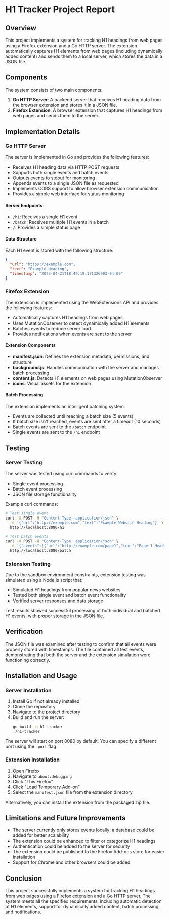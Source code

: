 # H1 Tracker Project Report

## Overview

This project implements a system for tracking H1 headings from web pages using a Firefox extension and a Go HTTP server. The extension automatically captures H1 elements from web pages (including dynamically added content) and sends them to a local server, which stores the data in a JSON file.

## Components

The system consists of two main components:

1. **Go HTTP Server**: A backend server that receives H1 heading data from the browser extension and stores it in a JSON file.
2. **Firefox Extension**: A browser extension that captures H1 headings from web pages and sends them to the server.

## Implementation Details

### Go HTTP Server

The server is implemented in Go and provides the following features:

- Receives H1 heading data via HTTP POST requests
- Supports both single events and batch events
- Outputs events to stdout for monitoring
- Appends events to a single JSON file as requested
- Implements CORS support to allow browser extension communication
- Provides a simple web interface for status monitoring

#### Server Endpoints

- `/h1`: Receives a single H1 event
- `/batch`: Receives multiple H1 events in a batch
- `/`: Provides a simple status page

#### Data Structure

Each H1 event is stored with the following structure:

```json
{
  "url": "https://example.com",
  "text": "Example Heading",
  "timestamp": "2025-04-21T18:49:19.171326903-04:00"
}
```

### Firefox Extension

The extension is implemented using the WebExtensions API and provides the following features:

- Automatically captures H1 headings from web pages
- Uses MutationObserver to detect dynamically added H1 elements
- Batches events to reduce server load
- Provides notifications when events are sent to the server

#### Extension Components

- **manifest.json**: Defines the extension metadata, permissions, and structure
- **background.js**: Handles communication with the server and manages batch processing
- **content.js**: Detects H1 elements on web pages using MutationObserver
- **icons**: Visual assets for the extension

#### Batch Processing

The extension implements an intelligent batching system:
- Events are collected until reaching a batch size (5 events)
- If batch size isn't reached, events are sent after a timeout (10 seconds)
- Batch events are sent to the `/batch` endpoint
- Single events are sent to the `/h1` endpoint

## Testing

### Server Testing

The server was tested using curl commands to verify:
- Single event processing
- Batch event processing
- JSON file storage functionality

Example curl commands:

```bash
# Test single event
curl -X POST -H "Content-Type: application/json" \
  -d '{"url":"http://example.com","text":"Example Website Heading"}' \
  http://localhost:8080/h1

# Test batch events
curl -X POST -H "Content-Type: application/json" \
  -d '{"events":[{"url":"http://example.com/page1","text":"Page 1 Heading"},{"url":"http://example.com/page2","text":"Page 2 Heading"}]}' \
  http://localhost:8080/batch
```

### Extension Testing

Due to the sandbox environment constraints, extension testing was simulated using a Node.js script that:
- Simulated H1 headings from popular news websites
- Tested both single event and batch event functionality
- Verified server responses and data storage

Test results showed successful processing of both individual and batched H1 events, with proper storage in the JSON file.

## Verification

The JSON file was examined after testing to confirm that all events were properly stored with timestamps. The file contained all test events, demonstrating that both the server and the extension simulation were functioning correctly.

## Installation and Usage

### Server Installation

1. Install Go if not already installed
2. Clone the repository
3. Navigate to the project directory
4. Build and run the server:
   ```bash
   go build -o h1-tracker
   ./h1-tracker
   ```

The server will start on port 8080 by default. You can specify a different port using the `-port` flag.

### Extension Installation

1. Open Firefox
2. Navigate to `about:debugging`
3. Click "This Firefox"
4. Click "Load Temporary Add-on"
5. Select the `manifest.json` file from the extension directory

Alternatively, you can install the extension from the packaged zip file.

## Limitations and Future Improvements

- The server currently only stores events locally; a database could be added for better scalability
- The extension could be enhanced to filter or categorize H1 headings
- Authentication could be added to the server for security
- The extension could be published to the Firefox Add-ons store for easier installation
- Support for Chrome and other browsers could be added

## Conclusion

This project successfully implements a system for tracking H1 headings from web pages using a Firefox extension and a Go HTTP server. The system meets all the specified requirements, including automatic detection of H1 elements, support for dynamically added content, batch processing, and notifications.
